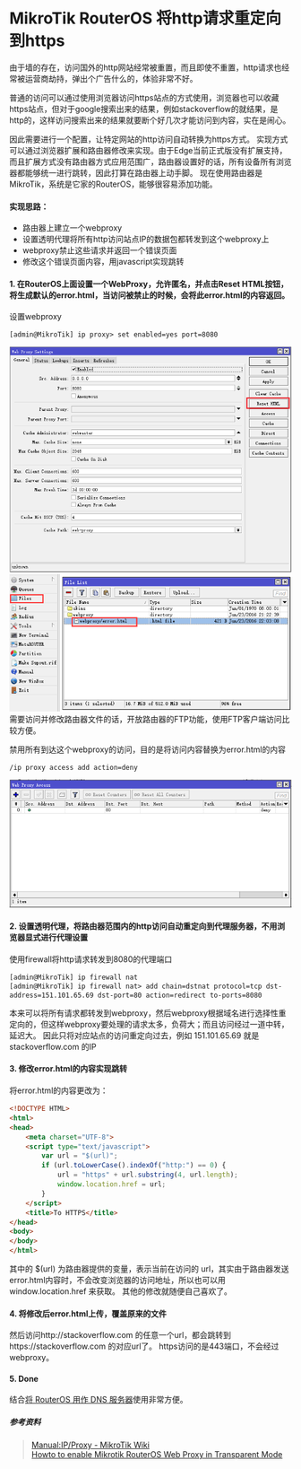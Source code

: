 # MikroTik RouterOS 将http请求重定向到https

由于墙的存在，访问国外的http网站经常被重置，而且即使不重置，http请求也经常被运营商劫持，弹出个广告什么的，体验非常不好。

普通的访问可以通过使用浏览器访问https站点的方式使用，浏览器也可以收藏https站点，但对于google搜索出来的结果，例如stackoverflow的就结果，是http的，这样访问搜索出来的结果就要断个好几次才能访问到内容，实在是闹心。

因此需要进行一个配置，让特定网站的http访问自动转换为https方式。
实现方式可以通过浏览器扩展和路由器修改来实现。由于Edge当前正式版没有扩展支持，而且扩展方式没有路由器方式应用范围广，路由器设置好的话，所有设备所有浏览器都能够统一进行跳转，因此打算在路由器上动手脚。
现在使用路由器是MikroTik，系统是它家的RouterOS，能够很容易添加功能。

#### 实现思路：
* 路由器上建立一个webproxy
* 设置透明代理将所有http访问站点IP的数据包都转发到这个webproxy上
* webproxy禁止这些请求并返回一个错误页面
* 修改这个错误页面内容，用javascript实现跳转

#### 1. 在RouterOS上面设置一个WebProxy，允许匿名，并点击Reset HTML按钮，将生成默认的error.html，当访问被禁止的时候，会将此error.html的内容返回。
    
设置webproxy
```
[admin@MikroTik] ip proxy> set enabled=yes port=8080
```
![Web Proxy Setting](https://github.com/Ruikuan/blog/raw/master/Content/webproxy_setting.png?raw=true)  
![Web Proxy Error File](https://github.com/Ruikuan/blog/raw/master/Content/webproxy_error_file.png?raw=true)  
需要访问并修改路由器文件的话，开放路由器的FTP功能，使用FTP客户端访问比较方便。

禁用所有到达这个webproxy的访问，目的是将访问内容替换为error.html的内容
```
/ip proxy access add action=deny
```
![deny all](https://github.com/Ruikuan/blog/raw/master/Content/deny_all.png?raw=true)


#### 2. 设置透明代理，将路由器范围内的http访问自动重定向到代理服务器，不用浏览器显式进行代理设置

使用firewall将http请求转发到8080的代理端口
```
[admin@MikroTik] ip firewall nat
[admin@MikroTik] ip firewall nat> add chain=dstnat protocol=tcp dst-address=151.101.65.69 dst-port=80 action=redirect to-ports=8080
```
本来可以将所有请求都转发到webproxy，然后webproxy根据域名进行选择性重定向的，但这样webproxy要处理的请求太多，负荷大；而且访问经过一道中转，延迟大。
因此只将对应站点的访问重定向过去，例如 151.101.65.69 就是 stackoverflow.com 的IP

#### 3. 修改error.html的内容实现跳转

将error.html的内容更改为：
```html
<!DOCTYPE HTML>
<html>
<head>
    <meta charset="UTF-8">
    <script type="text/javascript">
        var url = "$(url)";
        if (url.toLowerCase().indexOf("http:") == 0) {
            url = "https" + url.substring(4, url.length);
            window.location.href = url;
        }
    </script>
    <title>To HTTPS</title>
</head>
<body>
</body>
</html>
```
其中的 $(url) 为路由器提供的变量，表示当前在访问的 url，其实由于路由器发送error.html内容时，不会改变浏览器的访问地址，所以也可以用window.location.href 来获取。
其他的修改就随便自己喜欢了。

#### 4. 将修改后error.html上传，覆盖原来的文件

然后访问http://stackoverflow.com 的任意一个url，都会跳转到https://stackoverflow.com 的对应url了。
https访问的是443端口，不会经过webproxy。

#### 5. Done

结合[将 RouterOS 用作 DNS 服务器](https://github.com/Ruikuan/blog/blob/master/RouterOS/custom_dns.md)使用非常方便。

##### 参考资料

> [Manual:IP/Proxy - MikroTik Wiki](http://wiki.mikrotik.com/wiki/Manual:IP/Proxy#Transparent_proxy_configuration_example)  
> [Howto to enable Mikrotik RouterOS Web Proxy in Transparent Mode](https://aacable.wordpress.com/2011/12/29/howto-to-enable-mikrotik-routeros-web-proxy-in-transparent-mode/)

